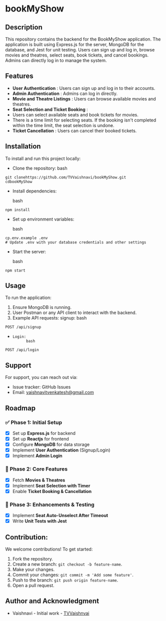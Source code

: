 # bookMyShow 

## Description

This repository contains the backend for the BookMyShow application. The application is built using Express.js for the server, MongoDB for the database, and Jest for unit testing. Users can sign up and log in, browse movies and theatres, select seats, book tickets, and cancel bookings. Admins can directly log in to manage the system.

## Features

* **User Authentication** : Users can sign up and log in to their accounts.
* **Admin Authentication** : Admins can log in directly.
* **Movie and Theatre Listings** : Users can browse available movies and theatres.
* **Seat Selection and Ticket Booking** :
* Users can select available seats and book tickets for movies.
* There is a time limit for selecting seats. If the booking isn't completed within the time limit, the seat selection is undone.
* **Ticket Cancellation** : Users can cancel their booked tickets.

## Installation

To install and run this project locally:

* Clone the repository:
  bash

```
git clonehttps://github.com/TVVaishnavi/bookMyShow.git
cdbookMyShow
```

* Install dependencies:

  bash

```
npm install
```

* Set up environment variables:

  bash

```
cp.env.example .env
# Update .env with your database credentials and other settings
```

* Start the server:

  bash

```
npm start
```

## Usage

To run the application:

1. Ensure MongoDB is running.
2. User Postman or any API client to interact with the backend.
3. Example API requests:
   signup:
   bash

```
POST /api/signup
```

*     Login:
            bash

```
POST /api/login
```

## Support

For support, you can reach out via:

* Issue tracker: GitHub Issues
* Email: vaishnavitvenkatesh@gmail.com

## Roadmap

### ✅ Phase 1: Initial Setup

* [X] Set up **Express.js** for backend
* [X] Set up **Reactjs** for frontend 
* [X] Configure **MongoDB** for data storage
* [X] Implement **User Authentication** (Signup/Login)
* [X] Implement **Admin Login**

### 🚀 Phase 2: Core Features

* [X] Fetch **Movies & Theatres**
* [X] Implement **Seat Selection with Timer**
* [X] Enable **Ticket Booking & Cancellation**

### 🔧 Phase 3: Enhancements & Testing

* [X] Implement **Seat Auto-Unselect After Timeout**
* [X] Write **Unit Tests with Jest**

## Contribution:

We welcome contributions! To get started:

1. Fork the repository.
2. Create a new branch: `git checkout -b feature-name`.
3. Make your changes.
4. Commit your changes: `git commit -m 'Add some feature'`.
5. Push to the branch: `git push origin feature-name`.
6. Open a pull request.

## Author and Acknowledgment

* Vaishnavi - Initial work - [TVVaishnvai](https://github.com/TVVaishnavi)
